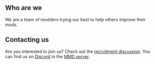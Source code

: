 ## Who are we
We are a team of modders trying our best to help others improve their mods. 

## Contacting us
Are you interested to join us? Check out the [recruitment discussion](https://github.com/orgs/TheModdingInquisition/discussions/3). You can find us on [Discord](https://discord.gg/d9dz5Ec6et) in the [MMD server](https://discord.mcmoddev.com).
